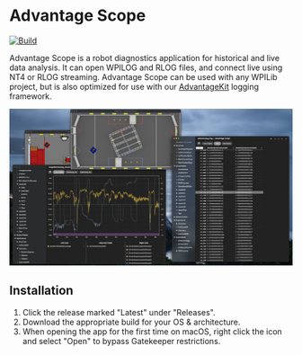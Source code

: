 # Advantage Scope

[![Build](https://github.com/Mechanical-Advantage/AdvantageScope/actions/workflows/build.yml/badge.svg?branch=main)](https://github.com/Mechanical-Advantage/AdvantageScope/actions/workflows/build.yml)

Advantage Scope is a robot diagnostics application for historical and live data analysis. It can open WPILOG and RLOG files, and connect live using NT4 or RLOG streaming. Advantage Scope can be used with any WPILib project, but is also optimized for use with our [AdvantageKit](https://github.com/Mechanical-Advantage/AdvantageKit) logging framework.

![Example screenshot](/screenshot.jpg)

## Installation

1. Click the release marked "Latest" under "Releases".
2. Download the appropriate build for your OS & architecture.
3. When opening the app for the first time on macOS, right click the icon and select "Open" to bypass Gatekeeper restrictions.
